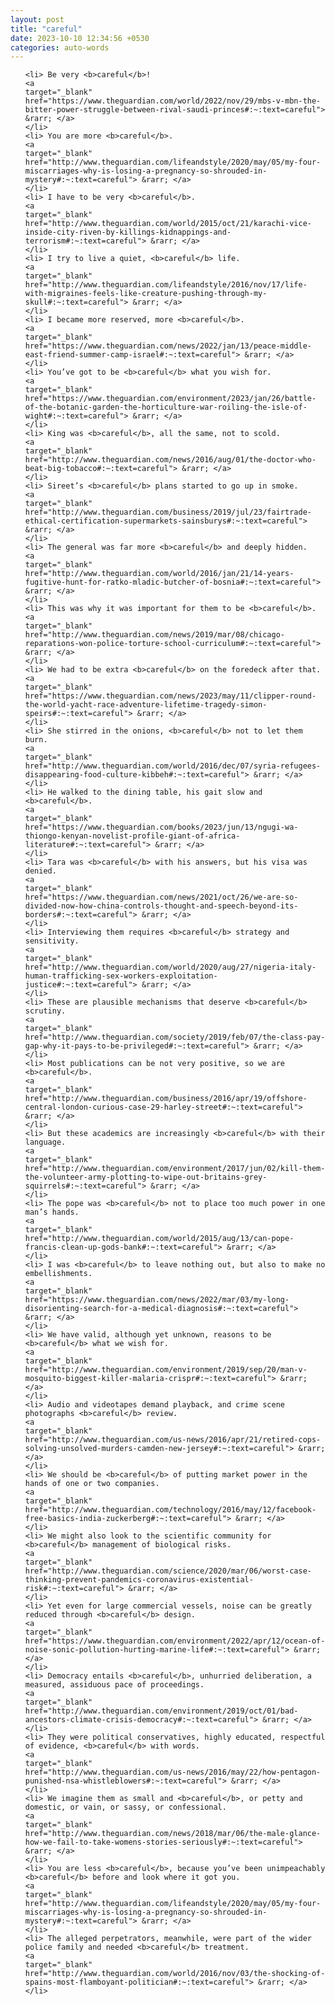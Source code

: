 ```yaml
---
layout: post
title: "careful"
date: 2023-10-10 12:34:56 +0530
categories: auto-words
---
```

<ol>

    <li> Be very <b>careful</b>!
    <a 
    target="_blank" 
    href="https://www.theguardian.com/world/2022/nov/29/mbs-v-mbn-the-bitter-power-struggle-between-rival-saudi-princes#:~:text=careful"> &rarr; </a>
    </li>
    <li> You are more <b>careful</b>.
    <a 
    target="_blank" 
    href="http://www.theguardian.com/lifeandstyle/2020/may/05/my-four-miscarriages-why-is-losing-a-pregnancy-so-shrouded-in-mystery#:~:text=careful"> &rarr; </a>
    </li>
    <li> I have to be very <b>careful</b>.
    <a 
    target="_blank" 
    href="http://www.theguardian.com/world/2015/oct/21/karachi-vice-inside-city-riven-by-killings-kidnappings-and-terrorism#:~:text=careful"> &rarr; </a>
    </li>
    <li> I try to live a quiet, <b>careful</b> life.
    <a 
    target="_blank" 
    href="http://www.theguardian.com/lifeandstyle/2016/nov/17/life-with-migraines-feels-like-creature-pushing-through-my-skull#:~:text=careful"> &rarr; </a>
    </li>
    <li> I became more reserved, more <b>careful</b>.
    <a 
    target="_blank" 
    href="https://www.theguardian.com/news/2022/jan/13/peace-middle-east-friend-summer-camp-israel#:~:text=careful"> &rarr; </a>
    </li>
    <li> You’ve got to be <b>careful</b> what you wish for.
    <a 
    target="_blank" 
    href="https://www.theguardian.com/environment/2023/jan/26/battle-of-the-botanic-garden-the-horticulture-war-roiling-the-isle-of-wight#:~:text=careful"> &rarr; </a>
    </li>
    <li> King was <b>careful</b>, all the same, not to scold.
    <a 
    target="_blank" 
    href="http://www.theguardian.com/news/2016/aug/01/the-doctor-who-beat-big-tobacco#:~:text=careful"> &rarr; </a>
    </li>
    <li> Sireet’s <b>careful</b> plans started to go up in smoke.
    <a 
    target="_blank" 
    href="http://www.theguardian.com/business/2019/jul/23/fairtrade-ethical-certification-supermarkets-sainsburys#:~:text=careful"> &rarr; </a>
    </li>
    <li> The general was far more <b>careful</b> and deeply hidden.
    <a 
    target="_blank" 
    href="http://www.theguardian.com/world/2016/jan/21/14-years-fugitive-hunt-for-ratko-mladic-butcher-of-bosnia#:~:text=careful"> &rarr; </a>
    </li>
    <li> This was why it was important for them to be <b>careful</b>.
    <a 
    target="_blank" 
    href="http://www.theguardian.com/news/2019/mar/08/chicago-reparations-won-police-torture-school-curriculum#:~:text=careful"> &rarr; </a>
    </li>
    <li> We had to be extra <b>careful</b> on the foredeck after that.
    <a 
    target="_blank" 
    href="https://www.theguardian.com/news/2023/may/11/clipper-round-the-world-yacht-race-adventure-lifetime-tragedy-simon-speirs#:~:text=careful"> &rarr; </a>
    </li>
    <li> She stirred in the onions, <b>careful</b> not to let them burn.
    <a 
    target="_blank" 
    href="http://www.theguardian.com/world/2016/dec/07/syria-refugees-disappearing-food-culture-kibbeh#:~:text=careful"> &rarr; </a>
    </li>
    <li> He walked to the dining table, his gait slow and <b>careful</b>.
    <a 
    target="_blank" 
    href="https://www.theguardian.com/books/2023/jun/13/ngugi-wa-thiongo-kenyan-novelist-profile-giant-of-africa-literature#:~:text=careful"> &rarr; </a>
    </li>
    <li> Tara was <b>careful</b> with his answers, but his visa was denied.
    <a 
    target="_blank" 
    href="https://www.theguardian.com/news/2021/oct/26/we-are-so-divided-now-how-china-controls-thought-and-speech-beyond-its-borders#:~:text=careful"> &rarr; </a>
    </li>
    <li> Interviewing them requires <b>careful</b> strategy and sensitivity.
    <a 
    target="_blank" 
    href="http://www.theguardian.com/world/2020/aug/27/nigeria-italy-human-trafficking-sex-workers-exploitation-justice#:~:text=careful"> &rarr; </a>
    </li>
    <li> These are plausible mechanisms that deserve <b>careful</b> scrutiny.
    <a 
    target="_blank" 
    href="http://www.theguardian.com/society/2019/feb/07/the-class-pay-gap-why-it-pays-to-be-privileged#:~:text=careful"> &rarr; </a>
    </li>
    <li> Most publications can be not very positive, so we are <b>careful</b>.
    <a 
    target="_blank" 
    href="http://www.theguardian.com/business/2016/apr/19/offshore-central-london-curious-case-29-harley-street#:~:text=careful"> &rarr; </a>
    </li>
    <li> But these academics are increasingly <b>careful</b> with their language.
    <a 
    target="_blank" 
    href="http://www.theguardian.com/environment/2017/jun/02/kill-them-the-volunteer-army-plotting-to-wipe-out-britains-grey-squirrels#:~:text=careful"> &rarr; </a>
    </li>
    <li> The pope was <b>careful</b> not to place too much power in one man’s hands.
    <a 
    target="_blank" 
    href="http://www.theguardian.com/world/2015/aug/13/can-pope-francis-clean-up-gods-bank#:~:text=careful"> &rarr; </a>
    </li>
    <li> I was <b>careful</b> to leave nothing out, but also to make no embellishments.
    <a 
    target="_blank" 
    href="https://www.theguardian.com/news/2022/mar/03/my-long-disorienting-search-for-a-medical-diagnosis#:~:text=careful"> &rarr; </a>
    </li>
    <li> We have valid, although yet unknown, reasons to be <b>careful</b> what we wish for.
    <a 
    target="_blank" 
    href="http://www.theguardian.com/environment/2019/sep/20/man-v-mosquito-biggest-killer-malaria-crispr#:~:text=careful"> &rarr; </a>
    </li>
    <li> Audio and videotapes demand playback, and crime scene photographs <b>careful</b> review.
    <a 
    target="_blank" 
    href="http://www.theguardian.com/us-news/2016/apr/21/retired-cops-solving-unsolved-murders-camden-new-jersey#:~:text=careful"> &rarr; </a>
    </li>
    <li> We should be <b>careful</b> of putting market power in the hands of one or two companies.
    <a 
    target="_blank" 
    href="http://www.theguardian.com/technology/2016/may/12/facebook-free-basics-india-zuckerberg#:~:text=careful"> &rarr; </a>
    </li>
    <li> We might also look to the scientific community for <b>careful</b> management of biological risks.
    <a 
    target="_blank" 
    href="http://www.theguardian.com/science/2020/mar/06/worst-case-thinking-prevent-pandemics-coronavirus-existential-risk#:~:text=careful"> &rarr; </a>
    </li>
    <li> Yet even for large commercial vessels, noise can be greatly reduced through <b>careful</b> design.
    <a 
    target="_blank" 
    href="https://www.theguardian.com/environment/2022/apr/12/ocean-of-noise-sonic-pollution-hurting-marine-life#:~:text=careful"> &rarr; </a>
    </li>
    <li> Democracy entails <b>careful</b>, unhurried deliberation, a measured, assiduous pace of proceedings.
    <a 
    target="_blank" 
    href="http://www.theguardian.com/environment/2019/oct/01/bad-ancestors-climate-crisis-democracy#:~:text=careful"> &rarr; </a>
    </li>
    <li> They were political conservatives, highly educated, respectful of evidence, <b>careful</b> with words.
    <a 
    target="_blank" 
    href="http://www.theguardian.com/us-news/2016/may/22/how-pentagon-punished-nsa-whistleblowers#:~:text=careful"> &rarr; </a>
    </li>
    <li> We imagine them as small and <b>careful</b>, or petty and domestic, or vain, or sassy, or confessional.
    <a 
    target="_blank" 
    href="http://www.theguardian.com/news/2018/mar/06/the-male-glance-how-we-fail-to-take-womens-stories-seriously#:~:text=careful"> &rarr; </a>
    </li>
    <li> You are less <b>careful</b>, because you’ve been unimpeachably <b>careful</b> before and look where it got you.
    <a 
    target="_blank" 
    href="http://www.theguardian.com/lifeandstyle/2020/may/05/my-four-miscarriages-why-is-losing-a-pregnancy-so-shrouded-in-mystery#:~:text=careful"> &rarr; </a>
    </li>
    <li> The alleged perpetrators, meanwhile, were part of the wider police family and needed <b>careful</b> treatment.
    <a 
    target="_blank" 
    href="http://www.theguardian.com/world/2016/nov/03/the-shocking-of-spains-most-flamboyant-politician#:~:text=careful"> &rarr; </a>
    </li>